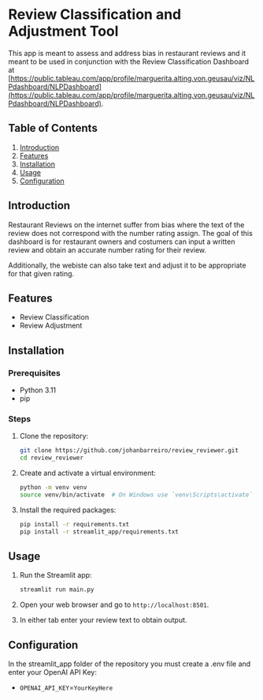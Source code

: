 

# Review Classification and Adjustment Tool

This app is meant to assess and address bias in restaurant reviews and it meant to be used in conjunction with the Review Classification Dashboard at [https://public.tableau.com/app/profile/marguerita.alting.von.geusau/viz/NLPdashboard/NLPDashboard](https://public.tableau.com/app/profile/marguerita.alting.von.geusau/viz/NLPdashboard/NLPDashboard).

## Table of Contents

1. [Introduction](#introduction)
2. [Features](#features)
3. [Installation](#installation)
4. [Usage](#usage)
5. [Configuration](#configuration)

## Introduction

Restaurant Reviews on the internet suffer from bias where the text of the review does not correspond with the number rating assign. The goal of this dashboard is for restaurant owners and costumers can input a written review and obtain an accurate number rating for their review.

Additionally, the webiste can also take text and adjust it to be appropriate for that given rating.

## Features

- Review Classification
- Review Adjustment

## Installation

### Prerequisites

- Python 3.11
- pip

### Steps

1. Clone the repository:

   ```bash
   git clone https://github.com/johanbarreiro/review_reviewer.git
   cd review_reviewer
   ```

2. Create and activate a virtual environment:

   ```bash
   python -m venv venv
   source venv/bin/activate  # On Windows use `venv\Scripts\activate`
   ```

3. Install the required packages:

   ```bash
   pip install -r requirements.txt
   pip install -r streamlit_app/requirements.txt
   ```

## Usage

1. Run the Streamlit app:

   ```bash
   streamlit run main.py
   ```

2. Open your web browser and go to `http://localhost:8501`.

3. In either tab enter your review text to obtain output.

## Configuration

In the streamlit_app folder of the repository you must create a .env file and enter your OpenAI API Key:

- `OPENAI_API_KEY`=`YourKeyHere` 
